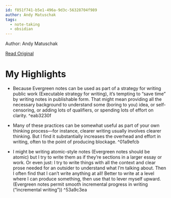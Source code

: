 ```yaml
---
id: f851f741-b5e1-496a-9d3c-56328704f989
author: Andy Matuschak
tags:
  - note-taking
  - obsidian
---
```


Author: Andy Matuschak

[Read Original](https://notes.andymatuschak.org/zXDPrYcxUSZbF5M8vM5Y1U9)

# My Highlights

- Because Evergreen notes can be used as part of a strategy for writing public work (Executable strategy for writing), it’s tempting to “save time” by writing notes in publishable form. That might mean providing all the necessary background to understand some (boring to you) idea, or self-censoring, or adding lots of qualifiers, or spending lots of effort on clarity. ^eab3230f

- Many of these practices can be somewhat useful as part of your own thinking process—for instance, clearer writing usually involves clearer thinking. But I find it substantially increases the overhead and effort in writing, often to the point of producing blockage. ^01a9efcb

- I might be writing atomic-style notes (Evergreen notes should be atomic) but I try to write them as if they’re sections in a larger essay or work. Or even just: I try to write things with all the context and clear prose needed for an outsider to understand what I’m talking about. Then I often find that I can’t write anything at all! Better to write at a level where I can produce something, then use that to lever myself upward. (Evergreen notes permit smooth incremental progress in writing (“incremental writing”)) ^53a9c3ea

